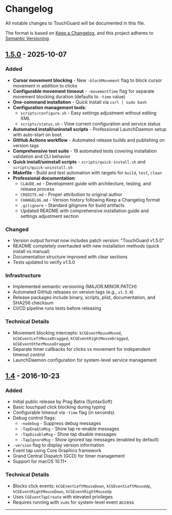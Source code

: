# Changelog

All notable changes to TouchGuard will be documented in this file.

The format is based on [Keep a Changelog](https://keepachangelog.com/en/1.0.0/),
and this project adheres to [Semantic Versioning](https://semver.org/spec/v2.0.0.html).

## [1.5.0] - 2025-10-07

### Added
- **Cursor movement blocking** - New `-blockMovement` flag to block cursor movement in addition to clicks
- **Configurable movement timeout** - `-movementTime` flag for separate movement blocking duration (defaults to `-time` value)
- **One-command installation** - Quick install via `curl | sudo bash`
- **Configuration management tools**:
  - `scripts/configure.sh` - Easy settings adjustment without editing XML
  - `scripts/status.sh` - View current configuration and service status
- **Automated install/uninstall scripts** - Professional LaunchDaemon setup with auto-start on boot
- **GitHub Actions workflow** - Automated release builds and publishing on version tags
- **Comprehensive test suite** - 19 automated tests covering installation validation and CLI behavior
- **Quick install/uninstall scripts** - `scripts/quick-install.sh` and `scripts/quick-uninstall.sh`
- **Makefile** - Build and test automation with targets for `build`, `test`, `clean`
- **Professional documentation**:
  - `CLAUDE.md` - Development guide with architecture, testing, and release process
  - `CREDITS.md` - Proper attribution to original author
  - `CHANGELOG.md` - Version history following Keep a Changelog format
  - `.gitignore` - Standard gitignore for build artifacts
  - Updated README with comprehensive installation guide and settings adjustment section

### Changed
- Version output format now includes patch version: "TouchGuard v1.5.0"
- README completely overhauled with new installation methods (quick install vs manual)
- Documentation structure improved with clear sections
- Tests updated to verify v1.5.0

### Infrastructure
- Implemented semantic versioning (MAJOR.MINOR.PATCH)
- Automated GitHub releases on version tags (e.g., `v1.5.0`)
- Release packages include binary, scripts, plist, documentation, and SHA256 checksum
- CI/CD pipeline runs tests before releasing

### Technical Details
- Movement blocking intercepts: `kCGEventMouseMoved`, `kCGEventLeftMouseDragged`, `kCGEventRightMouseDragged`, `kCGEventOtherMouseDragged`
- Separate timer callbacks for clicks vs movement for independent timeout control
- LaunchDaemon configuration for system-level service management

## [1.4] - 2016-10-23

### Added
- Initial public release by Prag Batra (SyntaxSoft)
- Basic touchpad click blocking during typing
- Configurable timeout via `-time` flag (in seconds)
- Debug control flags:
  - `-nodebug` - Suppress debug messages
  - `-TapEnableMsg` - Show tap re-enable messages
  - `-TapDisableMsg` - Show tap disable messages
  - `-TapIgnoreMsg` - Show ignored tap messages (enabled by default)
- `-version` flag to display version information
- Event tap using Core Graphics framework
- Grand Central Dispatch (GCD) for timer management
- Support for macOS 10.11+

### Technical Details
- Blocks click events: `kCGEventLeftMouseDown`, `kCGEventLeftMouseUp`, `kCGEventRightMouseDown`, `kCGEventRightMouseUp`
- Uses `CGEventTapCreate` with elevated privileges
- Requires running with `sudo` for system-level event access

---

[1.5.0]: https://github.com/sirfifer/TouchGuard/releases/tag/v1.5.0
[1.4]: https://github.com/thesyntaxinator/TouchGuard/releases/tag/1.4
